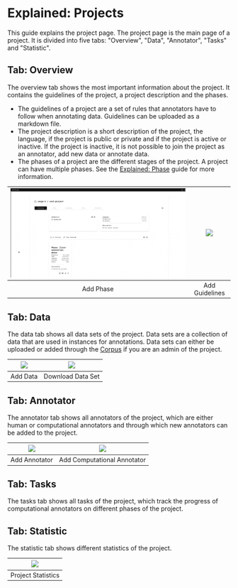 

# Explained: Projects

This guide explains the project page. The project page is the main page of a project. It is divided into five tabs: "Overview", "Data", "Annotator", "Tasks" and "Statistic".
 
## Tab: Overview

The overview tab shows the most important information about the project. It contains the guidelines of the project, a project description and the phases.

- The guidelines of a project are a set of rules that annotators have to follow when annotating data. Guidelines can be uploaded as a markdown file.
- The project description is a short description of the project, the language, if the project is public or private and if the project is active or inactive. If the project is inactive, it is not possible to join the project as an annotator, add new data or annotate data.
- The phases of a project are the different stages of the project. A project can have multiple phases. See the [Explained: Phase](/datasets/guide/explained-phase) guide for more information.

| ![](guide/add-phase.gif) | ![](/gif/guide/add-guidelines.gif) | 
| :---------------------------: | :--------------------------------: |
|           Add Phase           |           Add Guidelines           |

## Tab: Data

The data tab shows all data sets of the project. Data sets are a collection of data that are used in instances for annotations. Data sets can either be uploaded or added through the [Corpus](/corpus) if you are an admin of the project.

| ![](/gif/guide/add-data.gif) | ![](/gif/guide/download-data.gif) |
| :--------------------------: | :-------------------------------: |
|          Add Data           |         Download Data Set         |

## Tab: Annotator

The annotator tab shows all annotators of the project, which are either human or computational annotators and through which new annotators can be added to the project.

| ![](/gif/guide/add-annotator.gif) | ![](/gif/guide/com-add.gif) |
| :-------------------------------: | :------------------------------------: |
|          Add Annotator           |         Add Computational Annotator         |

## Tab: Tasks

The tasks tab shows all tasks of the project, which track the progress of computational annotators on different phases of the project.

## Tab: Statistic

The statistic tab shows different statistics of the project.

| ![](/gif/guide/project-statistics.gif) |
| :------------------------------------: |
|           Project Statistics           |
